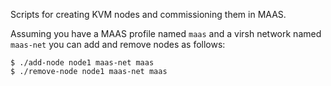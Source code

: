 Scripts for creating KVM nodes and commissioning them in MAAS.

Assuming you have a MAAS profile named `maas` and a virsh network
named `maas-net` you can add and remove nodes as follows:

```
$ ./add-node node1 maas-net maas
$ ./remove-node node1 maas-net maas
```
